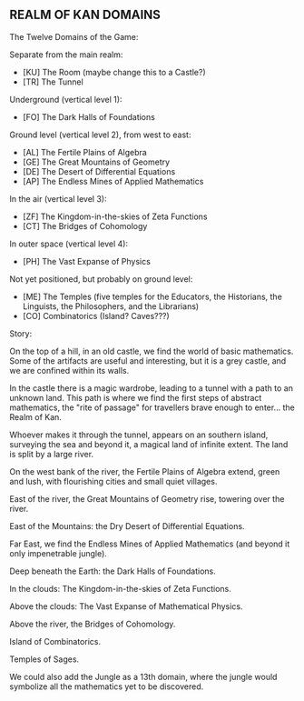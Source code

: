 ## REALM OF KAN DOMAINS

The Twelve Domains of the Game:

Separate from the main realm:
- [KU] The Room (maybe change this to a Castle?)
- [TR] The Tunnel

Underground (vertical level 1):
- [FO] The Dark Halls of Foundations

Ground level (vertical level 2), from west to east:
- [AL] The Fertile Plains of Algebra
- [GE] The Great Mountains of Geometry
- [DE] The Desert of Differential Equations
- [AP] The Endless Mines of Applied Mathematics

In the air (vertical level 3):
- [ZF] The Kingdom-in-the-skies of Zeta Functions
- [CT] The Bridges of Cohomology

In outer space (vertical level 4):
- [PH] The Vast Expanse of Physics

Not yet positioned, but probably on ground level:
- [ME] The Temples (five temples for the Educators, the Historians, the Linguists, the Philosophers, and the Librarians)
- [CO] Combinatorics (Island? Caves???)

Story:

On the top of a hill, in an old castle, we find the world of basic mathematics. Some of the artifacts are useful and interesting, but it is a grey castle, and we are confined within its walls.

In the castle there is a magic wardrobe, leading to a tunnel with a path to an unknown land. This path is where we find the first steps of abstract mathematics, the "rite of passage" for travellers brave enough to enter... the Realm of Kan.

Whoever makes it through the tunnel, appears on an southern island, surveying the sea and beyond it, a magical land of infinite extent. The land is split by a large river.

On the west bank of the river, the Fertile Plains of Algebra extend, green and lush, with flourishing cities and small quiet villages.

East of the river, the Great Mountains of Geometry rise, towering over the river.

East of the Mountains: the Dry Desert of Differential Equations.

Far East, we find the Endless Mines of Applied Mathematics (and beyond it only impenetrable jungle).

Deep beneath the Earth: the Dark Halls of Foundations.

In the clouds: The Kingdom-in-the-skies of Zeta Functions.

Above the clouds: The Vast Expanse of Mathematical Physics.

Above the river, the Bridges of Cohomology.

Island of Combinatorics.

Temples of Sages.

We could also add the Jungle as a 13th domain, where the jungle would symbolize all the mathematics yet to be discovered. 
